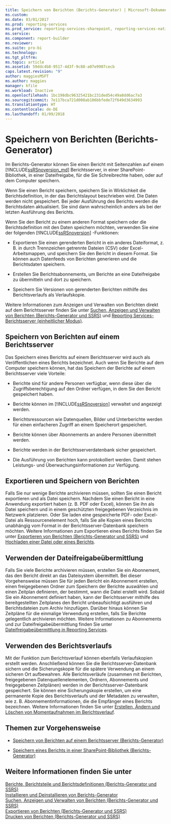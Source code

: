```yaml
---
title: Speichern von Berichten (Berichts-Generator) | Microsoft-Dokumentation
ms.custom: 
ms.date: 03/01/2017
ms.prod: reporting-services
ms.prod_service: reporting-services-sharepoint, reporting-services-native
ms.service: 
ms.component: report-builder
ms.reviewer: 
ms.suite: pro-bi
ms.technology: 
ms.tgt_pltfrm: 
ms.topic: article
ms.assetid: 59ddc4b8-9517-4d3f-9c88-a07e9907cecb
caps.latest.revision: "9"
author: maggiesMSFT
ms.author: maggies
manager: kfile
ms.workload: Inactive
ms.openlocfilehash: 1bc198dbc96325421bc231ded54c49a8dd6ac7a3
ms.sourcegitcommit: 7e117bca721d008ab106bbfede72f649d3634993
ms.translationtype: HT
ms.contentlocale: de-DE
ms.lasthandoff: 01/09/2018
---
```

# <a name="saving-reports-report-builder"></a>Speichern von Berichten (Berichts-Generator)
  Im Berichts-Generator können Sie einen Bericht mit Seitenzahlen auf einem [!INCLUDE[ssRSnoversion_md](../../includes/ssrsnoversion-md.md)] Berichtsserver, in einer SharePoint-Bibliothek, in einer Dateifreigabe, für die Sie Schreibrechte haben, oder auf dem Computer speichern. 
  
Wenn Sie einen Bericht speichern, speichern Sie in Wirklichkeit die Berichtsdefinition, in der das Berichtslayout beschrieben wird. Die Daten werden nicht gespeichert. Bei jeder Ausführung des Berichts werden die Berichtsdaten aktualisiert. Sie sind dann wahrscheinlich anders als bei der letzten Ausführung des Berichts.  
  
 Wenn Sie den Bericht zu einem anderen Format speichern oder die Berichtsdefinition mit den Daten speichern möchten, verwenden Sie eine der folgenden [!INCLUDE[ssRSnoversion](../../includes/ssrsnoversion-md.md)] -Funktionen:  
  
-   Exportieren Sie einen gerenderten Bericht in ein anderes Dateiformat, z. B. in durch Trennzeichen getrennte Dateien (CSV) oder Excel-Arbeitsmappen, und speichern Sie den Bericht in diesem Format. Sie können auch Datenfeeds von Berichten generieren und die Berichtsdaten speichern.  
  
-   Erstellen Sie Berichtsabonnements, um Berichte an eine Dateifreigabe zu übermitteln und dort zu speichern.  
  
-   Speichern Sie Versionen von gerenderten Berichten mithilfe des Berichtsverlaufs als Verlaufskopie.  
  
 Weitere Informationen zum Anzeigen und Verwalten von Berichten direkt auf dem Berichtsserver finden Sie unter [Suchen, Anzeigen und Verwalten von Berichten &#40;Berichts-Generator und SSRS&#41;](../../reporting-services/report-builder/finding-viewing-and-managing-reports-report-builder-and-ssrs.md) und [Reporting Services-Berichtsserver &#40;einheitlicher Modus&#41;](../../reporting-services/report-server/reporting-services-report-server-native-mode.md).  
  
##  <a name="SavingReportDefinitions"></a> Speichern von Berichten auf einem Berichtsserver  
  Das Speichern eines Berichts auf einem Berichtsserver wird auch als Veröffentlichen eines Berichts bezeichnet. Auch wenn Sie Berichte auf dem Computer speichern können, hat das Speichern der Berichte auf einem Berichtsserver viele Vorteile:  
  
-   Berichte sind für andere Personen verfügbar, wenn diese über die Zugriffsberechtigung auf den Ordner verfügen, in dem Sie den Bericht gespeichert haben.  
  
-   Berichte können im [!INCLUDE[ssRSnoversion](../../includes/ssrsnoversion-md.md)] verwaltet und angezeigt werden.  
  
-   Berichtsressourcen wie Datenquellen, Bilder und Unterberichte werden für einen einfacheren Zugriff an einem Speicherort gespeichert.  
  
-   Berichte können über Abonnements an andere Personen übermittelt werden.  
  
-   Berichte werden in der Berichtsserverdatenbank sicher gespeichert.  
  
-   Die Ausführung von Berichten kann protokolliert werden. Damit stehen Leistungs- und Überwachungsinformationen zur Verfügung.  
  
##  <a name="ExportingAndSavingReports"></a> Exportieren und Speichern von Berichten  
 Falls Sie nur wenige Berichte archivieren müssen, sollten Sie einen Bericht exportieren und als Datei speichern. Nachdem Sie einen Bericht in eine Anwendung exportiert haben (z. B. PDF oder Excel), können Sie ihn als Datei speichern und in einem geschützten freigegebenen Verzeichnis im Netzwerk platzieren. Oder Sie laden eine gespeicherte PDF- oder Excel-Datei als Ressourcenelement hoch, falls Sie alle Kopien eines Berichts unabhängig vom Format in der Berichtsserver-Datenbank speichern möchten. Weitere Informationen zum Exportieren eines Berichts finden Sie unter [Exportieren von Berichten &#40;Berichts-Generator und SSRS&#41;](../../reporting-services/report-builder/export-reports-report-builder-and-ssrs.md) und [Hochladen einer Datei oder eines Berichts](../../reporting-services/reports/upload-a-file-or-report-report-manager.md).  
  
##  <a name="UsingFileShareDelivery"></a> Verwenden der Dateifreigabeübermittlung  
 Falls Sie viele Berichte archivieren müssen, erstellen Sie ein Abonnement, das den Bericht direkt an das Dateisystem übermittelt. Bei dieser Vorgehensweise müssen Sie für jeden Bericht ein Abonnement erstellen, einen freigegebenen Ordner zum Speichern der Berichte auswählen und einen Zeitplan definieren, der bestimmt, wann die Datei erstellt wird. Sobald Sie ein Abonnement definiert haben, kann der Berichtsserver mithilfe des bereitgestellten Zeitplanes den Bericht unbeaufsichtigt ausführen und Berichtsdateien zum Archiv hinzufügen. Darüber hinaus können Sie Zeitpläne für die einmalige Verwendung erstellen, falls Sie Berichte gelegentlich archivieren möchten. Weitere Informationen zu Abonnements und zur Dateifreigabeübermittlung finden Sie unter [Dateifreigabeübermittlung in Reporting Services](../../reporting-services/subscriptions/file-share-delivery-in-reporting-services.md).  
  
##  <a name="UsingReportHistory"></a> Verwenden des Berichtsverlaufs  
 Mit der Funktion zum Berichtsverlauf können ebenfalls Verlaufskopien erstellt werden. Anschließend können Sie die Berichtsserver-Datenbank sichern und die Sicherungskopie für die spätere Verwendung an einem sicheren Ort aufbewahren. Alle Berichtsverläufe (zusammen mit Berichten, freigegebenen Datenquellenelementen, Ordnern, Abonnements und freigegebenen Zeitplänen) werden in der Berichtsserver-Datenbank gespeichert. Sie können eine Sicherungskopie erstellen, um eine permanente Kopie des Berichtsverlaufs und der Metadaten zu verwalten, wie z. B. Abonnementinformationen, die die Empfänger eines Berichts bezeichnen. Weitere Informationen finden Sie unter [Erstellen, Ändern und Löschen von Momentaufnahmen im Berichtsverlauf](../../reporting-services/report-server/create-modify-and-delete-snapshots-in-report-history.md).  
 
##  <a name="HowTo"></a> Themen zur Vorgehensweise  
  
-   [Speichern von Berichten auf einem Berichtsserver &#40;Berichts-Generator&#41;](../../reporting-services/report-builder/save-reports-to-a-report-server-report-builder.md)  
  
-   [Speichern eines Berichts in einer SharePoint-Bibliothek &#40;Berichts-Generator&#41;](../../reporting-services/report-builder/save-a-report-to-a-sharepoint-library-report-builder.md)  
   
## <a name="see-also"></a>Weitere Informationen finden Sie unter  
 [Berichte, Berichtsteile und Berichtsdefinitionen &#40;Berichts-Generator und SSRS&#41;](../../reporting-services/report-design/reports-report-parts-and-report-definitions-report-builder-and-ssrs.md)   
 [Installieren und Deinstallieren von Berichts-Generator](http://msdn.microsoft.com/library/2c9a5814-17bf-4947-8fb3-6269e7caa416)   
 [Suchen, Anzeigen und Verwalten von Berichten (Berichts-Generator und SSRS)](../../reporting-services/report-builder/finding-viewing-and-managing-reports-report-builder-and-ssrs.md)   
 [Exportieren von Berichten &#40;Berichts-Generator und SSRS&#41;](../../reporting-services/report-builder/export-reports-report-builder-and-ssrs.md)   
 [Drucken von Berichten (Berichts-Generator und SSRS)](../../reporting-services/report-builder/print-reports-report-builder-and-ssrs.md)  
  
  

